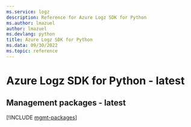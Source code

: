 ```yaml
---
ms.service: logz
description: Reference for Azure Logz SDK for Python
ms.author: lmazuel
author: lmazuel
ms.devlang: python
title: Azure Logz SDK for Python
ms.data: 09/30/2022
ms.topic: reference
---
```

# Azure Logz SDK for Python - latest

## Management packages - latest
[!INCLUDE [mgmt-packages](logz-mgmt-index.md)]